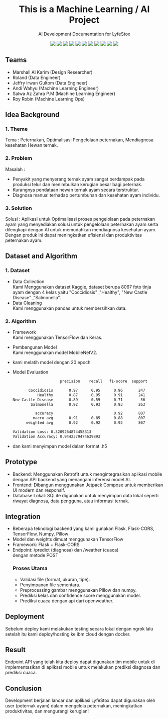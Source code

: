 <h1 align="center">  This is a Machine Learning / AI Project </h1>

<p align="center"> 
AI Development Documentation for LyfeStox
</p>

<div align="center">
    <!-- Your badges here -->
    <img src="https://img.shields.io/badge/python-3670A0?style=for-the-badge&logo=python&logoColor=ffdd54">
    <img src="https://img.shields.io/badge/jupyter-%23FA0F00.svg?style=for-the-badge&logo=jupyter&logoColor=white">
    <img src="https://img.shields.io/badge/flask-%23000.svg?style=for-the-badge&logo=flask&logoColor=white">
    <img src="https://img.shields.io/badge/TensorFlow-%23FF6F00.svg?style=for-the-badge&logo=TensorFlow&logoColor=white">
    <img src="https://img.shields.io/badge/Keras-%23D00000.svg?style=for-the-badge&logo=Keras&logoColor=white">
    <img src="https://img.shields.io/badge/scikit--learn-%23F7931E.svg?style=for-the-badge&logo=scikit-learn&logoColor=white">
    <img src="https://img.shields.io/badge/pandas-%23150458.svg?style=for-the-badge&logo=pandas&logoColor=white">
    <img src="https://img.shields.io/badge/numpy-%23013243.svg?style=for-the-badge&logo=numpy&logoColor=white">
   <img src="https://img.shields.io/badge/pillow-%23000000.svg?style=for-the-badge&logo=pillow&logoColor=white">
    <img src="https://img.shields.io/badge/kotlin-%230095D5.svg?style=for-the-badge&logo=kotlin&logoColor=white">
    <img src="https://img.shields.io/badge/sqlite-%2307405e.svg?style=for-the-badge&logo=sqlite&logoColor=white">
</div>

## Teams

- Marshall Al Karim (Design Researcher)
- Roland (Data Engineer)
- Jeffry Irwan Gultom (Data Engineer)
- Andi Wahyu (Machine Learning Engineer)
- Salwa Az Zahra P.M (Machine Learning Engineer)
- Roy Robin (Machine Learning Ops)


## Idea Background

### 1. Theme
Tema : 
Peternakan, Optimalisasi Pengelolaan peternakan, Mendiagnosa kesehatan Hewan           ternak.

### 2. Problem
Masalah : 
- Penyakit yang menyerang ternak ayam sangat berdampak pada produksi telur               dan menimbulkan kerugian besar bagi peternak. 
- Kurangnya pendataan hewan ternak ayam secara terstruktur.
- Diagnosa manual terhadap pertumbuhan dan kesehatan ayam individu.

### 3. Solution
Solusi : 
Aplikasi untuk Optimalisasi proses pengelolaan pada peternakan ayam yang               menyediakan solusi untuk pengelolaan peternakan ayam serta dilengkapi dengan           AI untuk memudahkan mendiagnosa kesehatan ayam. Dengan produk ini dapat                meningkatkan efisiensi dan produktivitas peternakan ayam.

## Dataset and Algorithm

### 1. Dataset
- Data Collection <br />
Kami Menggunakan dataset Kaggle, dataset berupa 8067 foto tinja ayam dengan 4 kelas yaitu "Coccidiosis" ,"Healthy", "New Castle Disease" ,"Salmonella".
- Data Cleaning <br />
Kami menggunakan pandas untuk membersihkan data. 


### 2. Algorithm

- Framework <br />
Kami menggunakan TensorFlow dan Keras.

- Pembangunan Model <br />
Kami menggunakan model MobileNetV2.

- kami melatih model dengan 20 epoch

- Model Evaluation <br />
  ```bash
                       precision    recall   f1-score  support

         Coccidiosis       0.97      0.95      0.96       247
             Healthy       0.87      0.95      0.91       241
  New Castle Disease       0.89      0.59      0.71        56
          Salmonella       0.92      0.93      0.93       263

            accuracy                           0.92       807
           macro avg       0.91      0.85      0.88       807
        weighted avg       0.92      0.92      0.92       807
   ```

  ```bash
  Validation Loss: 0.3209264874458313
  Validation Accuracy: 0.9442379474639893
   ```
- dan kami menyimpan model dalam format .h5

## Prototype
- Backend: Menggunakan Retrofit untuk mengintegrasikan aplikasi mobile dengan API backend yang menangani inferensi model AI.
- Frontend: Dibangun menggunakan Jetpack Compose untuk memberikan UI modern dan responsif.
- Database Lokal: SQLite digunakan untuk menyimpan data lokal seperti riwayat diagnosa, data pengguna, atau informasi ternak.

## Integration
- Beberapa teknologi backend yang kami gunakan Flask, Flask-CORS, TensorFlow, Numpy, Pillow
- Model dan weights dimuat menggunakan TensorFlow
- Framework: Flask + Flask-CORS
- Endpoint: /predict (diagnosa) dan /weather (cuaca)   
      dengan metode POST
  ### Proses Utama
  - Validasi file (format, ukuran, tipe).
  - Penyimpanan file sementara.
  - Preprocessing gambar menggunakan Pillow dan numpy.
  - Prediksi kelas dan confidence score menggunakan model.
  - Prediksi cuaca dengan api dari openweather.

## Deployment
Sebelum deploy kami melakukan testing secara lokal dengan ngrok lalu setelah itu kami deploy/hosting ke ibm cloud dengan docker.

## Result
Endpoint API yang telah kita deploy dapat digunakan tim mobile untuk di implementasikan di aplikasi mobile untuk melakukan prediksi diagnosa dan prediksi cuaca.

## Conclusion
Development berjalan lancar dan aplikasi LyfeStox dapat digunakan oleh user (peternak ayam) dalam mengelola peternakan, meningkatkan produktivitas, dan mengurangi kerugian!  
